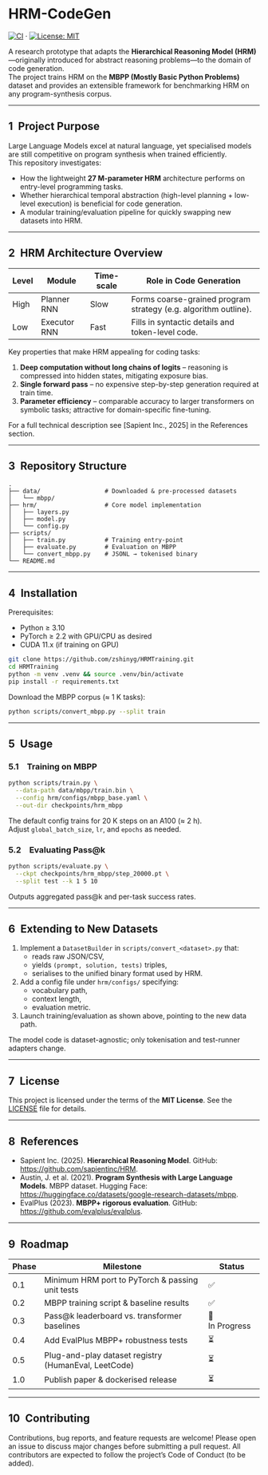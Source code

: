 # HRM-CodeGen
[![CI](https://github.com/zshinyg/HRMTraining/actions/workflows/ci.yml/badge.svg)](https://github.com/zshinyg/HRMTraining/actions) · [![License: MIT](https://img.shields.io/badge/License-MIT-yellow.svg)](LICENSE)

A research prototype that adapts the **Hierarchical Reasoning Model (HRM)**—originally introduced for abstract reasoning problems—to the domain of code generation.  
The project trains HRM on the **MBPP (Mostly Basic Python Problems)** dataset and provides an extensible framework for benchmarking HRM on any program-synthesis corpus.

---

## 1 Project Purpose
Large Language Models excel at natural language, yet specialised models are still competitive on program synthesis when trained efficiently.  
This repository investigates:

* How the lightweight **27 M-parameter HRM** architecture performs on entry-level programming tasks.
* Whether hierarchical temporal abstraction (high-level planning + low-level execution) is beneficial for code generation.
* A modular training/evaluation pipeline for quickly swapping new datasets into HRM.

---

## 2 HRM Architecture Overview

| Level | Module | Time-scale | Role in Code Generation |
|-------|--------|-----------|--------------------------|
| High  | Planner RNN | Slow | Forms coarse-grained program strategy (e.g. algorithm outline). |
| Low   | Executor RNN | Fast | Fills in syntactic details and token-level code. |

Key properties that make HRM appealing for coding tasks:

1. **Deep computation without long chains of logits** – reasoning is compressed into hidden states, mitigating exposure bias.  
2. **Single forward pass** – no expensive step-by-step generation required at train time.  
3. **Parameter efficiency** – comparable accuracy to larger transformers on symbolic tasks; attractive for domain-specific fine-tuning.

For a full technical description see [Sapient Inc., 2025] in the References section.

---

## 3 Repository Structure

```
.
├── data/                  # Downloaded & pre-processed datasets
│   └── mbpp/
├── hrm/                   # Core model implementation
│   ├── layers.py
│   ├── model.py
│   └── config.py
├── scripts/
│   ├── train.py           # Training entry-point
│   ├── evaluate.py        # Evaluation on MBPP
│   └── convert_mbpp.py    # JSONL → tokenised binary
└── README.md
```

---

## 4 Installation

Prerequisites:

* Python ≥ 3.10  
* PyTorch ≥ 2.2 with GPU/CPU as desired  
* CUDA 11.x (if training on GPU)

```bash
git clone https://github.com/zshinyg/HRMTraining.git
cd HRMTraining
python -m venv .venv && source .venv/bin/activate
pip install -r requirements.txt
```

Download the MBPP corpus (≈ 1 K tasks):

```bash
python scripts/convert_mbpp.py --split train
```

---

## 5 Usage

### 5.1 Training on MBPP

```bash
python scripts/train.py \
  --data-path data/mbpp/train.bin \
  --config hrm/configs/mbpp_base.yaml \
  --out-dir checkpoints/hrm_mbpp
```

The default config trains for 20 K steps on an A100 (≈ 2 h).  
Adjust `global_batch_size`, `lr`, and `epochs` as needed.

### 5.2 Evaluating Pass@k

```bash
python scripts/evaluate.py \
  --ckpt checkpoints/hrm_mbpp/step_20000.pt \
  --split test --k 1 5 10
```

Outputs aggregated pass@k and per-task success rates.

---

## 6 Extending to New Datasets

1. Implement a `DatasetBuilder` in `scripts/convert_<dataset>.py` that:  
   * reads raw JSON/CSV,  
   * yields `(prompt, solution, tests)` triples,  
   * serialises to the unified binary format used by HRM.  
2. Add a config file under `hrm/configs/` specifying:  
   * vocabulary path,  
   * context length,  
   * evaluation metric.  
3. Launch training/evaluation as shown above, pointing to the new data path.  

The model code is dataset-agnostic; only tokenisation and test-runner adapters change.

---

## 7 License

This project is licensed under the terms of the **MIT License**. See the [LICENSE](LICENSE) file for details.

---

## 8 References

* Sapient Inc. (2025). **Hierarchical Reasoning Model**. GitHub: <https://github.com/sapientinc/HRM>.  
* Austin, J. et al. (2021). **Program Synthesis with Large Language Models**. MBPP dataset. Hugging Face: <https://huggingface.co/datasets/google-research-datasets/mbpp>.  
* EvalPlus (2023). **MBPP+ rigorous evaluation**. GitHub: <https://github.com/evalplus/evalplus>.

---

## 9 Roadmap

| Phase | Milestone | Status |
|-------|-----------|--------|
| 0.1   | Minimum HRM port to PyTorch & passing unit tests | ✅ |
| 0.2   | MBPP training script & baseline results | ✅ |
| 0.3   | Pass@k leaderboard vs. transformer baselines | 🚧 In&nbsp;Progress |
| 0.4   | Add EvalPlus MBPP+ robustness tests | ⏳ |
| 0.5   | Plug-and-play dataset registry (HumanEval, LeetCode) | ⏳ |
| 1.0   | Publish paper & dockerised release | ⏳ |

---

## 10 Contributing
Contributions, bug reports, and feature requests are welcome! Please open an issue to discuss major changes before submitting a pull request. All contributors are expected to follow the project’s Code of Conduct (to be added).
